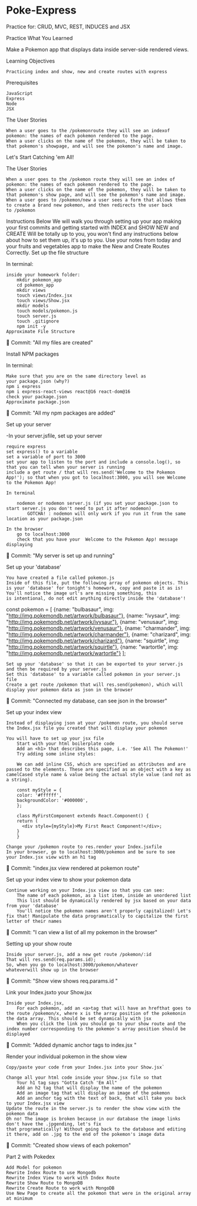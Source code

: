 # Poke-Express
Practice for: CRUD, MVC, REST, INDUCES and JSX 

Practice What You Learned

Make a Pokemon app that displays data inside server-side rendered views.

Learning Objectives

    Practicing index and show, new and create routes with express

Prerequisites

    JavaScript
    Express
    Node
    JSX

The User Stories

    When a user goes to the /pokemonroute they will see an indexof pokemon: the names of each pokemon rendered to the page.
    When a user clicks on the name of the pokemon, they will be taken to that pokemon's showpage, and will see the pokemon's name and image.

Let's Start Catching 'em All!

The User Stories

    When a user goes to the /pokemon route they will see an index of pokemon: the names of each pokemon rendered to the page.
    When a user clicks on the name of the pokemon, they will be taken to that pokemon's show page, and will see the pokemon's name and image.
    When a user goes to /pokemon/new a user sees a form that allows them to create a brand new pokemon, and then redirects the user back to /pokemon

Instructions
    Below We will walk you through setting up your app making your first commits and getting started with INDEX and SHOW
    NEW and CREATE Will be totally up to you, you won't find any instructions below about how to set them up, it's up to you.
    Use your notes from today and your fruits and vegetables app to make the New and Create Routes Correctly.
    Set up the file structure

In terminal:

    inside your homework folder:
        mkdir pokemon_app
        cd pokemon_app
        mkdir views
        touch views/Index.jsx
        touch views/Show.jsx
        mkdir models
        touch models/pokemon.js
        touch server.js
        touch .gitignore
        npm init -y
    Approximate File Structure

🔴 Commit:
"All my files are created"

Install NPM packages

In terminal:

    Make sure that you are on the same directory level as your package.json (why?)
    npm i express
    npm i express-react-views react@16 react-dom@16
    check your package.json
    Approximate package.json

🔴 Commit:
"All my npm packages are added"

Set up your server

-In your server.jsfile, set up your server

    require express
    set express() to a variable
    set a variable of port to 3000
    set your app to listen to the port and include a console.log(), so that you can tell when your server is running
    include a get route / that will res.send('Welcome to the Pokemon App!'); so that when you got to localhost:3000, you will see Welcome to the Pokemon App!

    In terminal

        nodemon or nodemon server.js (if you set your package.json to start server.js you don't need to put it after nodemon)
            GOTCHA! : nodemon will only work if you run it from the same location as your package.json

    In the browser
        go to localhost:3000
        check that you have your  Welcome to the Pokemon App! message displaying

🔴 Commit:
"My server is set up and running"

Set up your 'database'

    You have created a file called pokemon.js
    Inside of this file, put the following array of pokemon objects. This is your 'database' for tonight's homework, copy and paste it as is! You'll notice the image url's are missing something, this is intentional, do not edit anything directly inside the 'database'!

const pokemon = [
			{name: "bulbasaur", img: "http://img.pokemondb.net/artwork/bulbasaur"},
			{name: "ivysaur", img: "http://img.pokemondb.net/artwork/ivysaur"},
			{name: "venusaur", img: "http://img.pokemondb.net/artwork/venusaur"},
			{name: "charmander", img: "http://img.pokemondb.net/artwork/charmander"},
			{name: "charizard", img: "http://img.pokemondb.net/artwork/charizard"},
			{name: "squirtle", img: "http://img.pokemondb.net/artwork/squirtle"},
			{name: "wartortle", img: "http://img.pokemondb.net/artwork/wartortle"}
		 ];

    Set up your 'database' so that it can be exported to your server.js and then be required by your server.js
    Set this 'database' to a variable called pokemon in your server.js file
    Create a get route /pokemon that will res.send(pokemon), which will display your pokemon data as json in the browser

🔴 Commit:
"Connected my database, can see json in the browser"

Set up your index view

    Instead of displaying json at your /pokemon route, you should serve the Index.jsx file you created that will display your pokemon

    You will have to set up your jsx file
        Start with your html boilerplate code
        Add an <h1> that describes this page, i.e. 'See All The Pokemon!'
        Try adding some inline styles:

        We can add inline CSS, which are specified as attributes and are passed to the elements. These are specified as an object with a key as camelCased style name & value being the actual style value (and not as a string).

        const myStyle = {
        color: '#ffffff',
        backgroundColor: '#000000',
        };

        class MyFirstComponent extends React.Component() {
        return (
          <div style={myStyle}>My First React Component!</div>;
        }
        }

    Change your /pokemon route to res.render your Index.jsxfile
    In your browser, go to localhost:3000/pokemon and be sure to see your Index.jsx view with an h1 tag

🔴 Commit:
"index.jsx view rendered at pokemon route"

Set up your index view to show your pokemon data

    Continue working on your Index.jsx view so that you can see:
        The name of each pokemon, as a list item, inside an unordered list
        This list should be dynamically rendered by jsx based on your data from your 'database'
        You'll notice the pokemon names aren't properly capitalized! Let's fix that! Manipulate the data programatically to capitalize the first letter of their names

🔴 Commit:
"I can view a list of all my pokemon in the browser"

Setting up your show route

    Inside your server.js, add a new get route /pokemon/:id
    That will res.send(req.params.id);
    So, when you go to localhost:3000/pokemon/whatever
    whateverwill show up in the browser

🔴 Commit:
"Show view shows req.params.id "

Link your Index.jsxto your Show.jsx

    Inside your Index.jsx,
        For each pokemon, add an <a>tag that will have an hrefthat goes to the route /pokemon/x, where x is the array position of the pokemonin the data array. This should be set dynamically with jsx
        When you click the link you should go to your show route and the index number corresponding to the pokemon's array position should be displayed

🔴 Commit:
"Added dynamic anchor tags to index.jsx "

Render your individual pokemon in the show view

    Copy/paste your code from your Index.jsx into your Show.jsx`

    Change all your html code inside your Show.jsx file so that
        Your h1 tag says "Gotta Catch 'Em All"
        Add an h2 tag that will display the name of the pokemon
        Add an image tag that will display an image of the pokemon
        Add an anchor tag with the text of back, that will take you back to your Index.jsx view
    Update the route in the server.js to render the show view with the pokemon data
    Oh no! The image is broken because in our database the image links don't have the .jpgending, let's fix that programatically! Without going back to the database and editing it there, add on .jpg to the end of the pokemon's image data

🔴 Commit:
"Created show views of each pokemon"

Part 2 with Pokedex

    Add Model for pokemon
    Rewrite Index Route to use Mongodb
    Rewrite Index View to work with Index Route
    Rewrite Show Route to MongoDB
    Rewrite Create Route to work with MongoDB
    Use New Page to create all the pokemon that were in the original array at minimum


